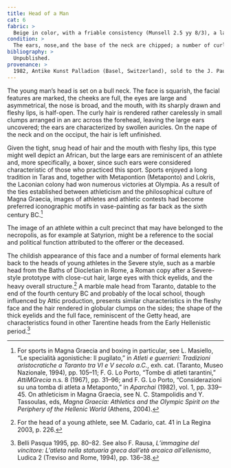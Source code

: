 ```yaml
---
title: Head of a Man
cat: 6
fabric: >
  Beige in color, with a friable consistency (Munsell 2.5 yy 8/3), a layer of white slip, and traces of red color on the hair and face visible in certain points even beneath the incrustations.
condition: >
  The ears, nose,and the base of the neck are chipped; a number of curls have broken away from the forehead; there are diffuse incrustations on the surface.
bibliography: >
  Unpublished.
provenance: >
  1982, Antike Kunst Palladion (Basel, Switzerland), sold to the J. Paul Getty Museum, 1982.
---
```

The young man’s head is set on a bull neck. The face is squarish, the
facial features are marked, the cheeks are full, the eyes are large and
asymmetrical, the nose is broad, and the mouth, with its sharply drawn
and fleshy lips, is half-open. The curly hair is rendered rather
carelessly in small clumps arranged in an arc across the forehead,
leaving the large ears uncovered; the ears are characterized by swollen
auricles. On the nape of the neck and on the occiput, the hair is left
unfinished.

Given the tight, snug head of hair and the mouth with fleshy lips, this
type might well depict an African, but the large ears are reminiscent of
an athlete and, more specifically, a boxer, since such ears were
considered characteristic of those who practiced this sport. Sports
enjoyed a long tradition in Taras and, together with Metapontion
(Metaponto) and Lokris, the Laconian colony had won numerous victories
at Olympia. As a result of the ties established between athleticism and
the philosophical culture of Magna Graecia, images of athletes and
athletic contests had become preferred iconographic motifs in
vase-painting as far back as the sixth century <span
class="smcaps">BC.</span>[^1]

The image of an athlete within a cult precinct that may have belonged to
the necropolis, as for example at Satyrion, might be a reference to the
social and political function attributed to the offerer or the deceased.

The childish appearance of this face and a number of formal elements
hark back to the heads of young athletes in the Severe style, such as a
marble head from the Baths of Diocletian in Rome, a Roman copy after a
Severe-style prototype with close-cut hair, large eyes with thick
eyelids, and the heavy overall structure.[^2] A marble male head from
Taranto, datable to the end of the fourth century <span
class="smcaps">BC</span> and probably of the local
school, though influenced by Attic production, presents similar
characteristics in the fleshy face and the hair rendered in globular
clumps on the sides; the shape of the thick eyelids and the full face,
reminiscent of the Getty head, are characteristics found in other
Tarentine heads from the Early Hellenistic period.[^3]

[^1]: For sports in Magna Graecia and boxing in particular, see L.
    Masiello, “Le specialità agonistiche: Il pugilato,” in *Atleti e
    guerrieri: Tradizioni aristocratiche a Taranto tra VI e V secolo
    a.C.*, exh. cat. (Taranto, Museo Nazionale, 1994), pp. 105–11; F. G.
    Lo Porto, “Tombe di atleti tarantini,” *AttiMGrecia* n.s. 8 (1967),
    pp. 31–96; and F. G. Lo Porto, “Considerazioni su una tomba di
    atleta a Metaponto,” in *<span
    class="smcaps">Aparchai</span>* (1982), vol. 1,
    pp. 339–45. On athleticism in Magna Graecia, see N. C. Stampolidis
    and Y. Tassoulas, eds, *Magna Graecia: Athletics and the Olympic
    Spirit on the Periphery of the Hellenic World* (Athens, 2004).

[^2]: For the head of a young athlete, see M. Cadario, cat. 41 in <span
    class="smcaps">La Regina 2003</span>, p. 226.

[^3]: <span class="smcaps">Belli Pasqua</span> 1995,
    pp. 80–82. See also F. Rausa, *L’immagine del vincitore: L’atleta
    nella statuaria greca dall’età arcaica all’ellenismo*, Ludica 2
    (Treviso and Rome, 1994), pp. 136–38.
